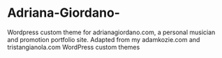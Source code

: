 # Adriana-Giordano-
Wordpress custom theme for adrianagiordano.com, a personal musician and promotion portfolio site.
Adapted from my adamkozie.com and tristangianola.com WordPress custom themes

